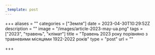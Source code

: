 ```yaml
---
_template: post
---
```





+++
aliases = ""
categories = ["Земля"]
date = 2023-04-30T10:29:52Z
description = ""
image = "/images/article-2023-may-ua.png"
tags = ["2023", "травень", "клiмат"]
title = "Травень 2023 року порівняно з травневими місяцями 1922-2022 років"
type = "post"
url = ""

+++
